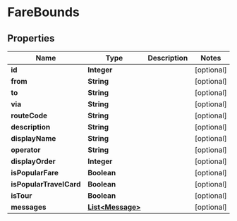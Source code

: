 
# FareBounds

## Properties
Name | Type | Description | Notes
------------ | ------------- | ------------- | -------------
**id** | **Integer** |  |  [optional]
**from** | **String** |  |  [optional]
**to** | **String** |  |  [optional]
**via** | **String** |  |  [optional]
**routeCode** | **String** |  |  [optional]
**description** | **String** |  |  [optional]
**displayName** | **String** |  |  [optional]
**operator** | **String** |  |  [optional]
**displayOrder** | **Integer** |  |  [optional]
**isPopularFare** | **Boolean** |  |  [optional]
**isPopularTravelCard** | **Boolean** |  |  [optional]
**isTour** | **Boolean** |  |  [optional]
**messages** | [**List&lt;Message&gt;**](Message.md) |  |  [optional]



